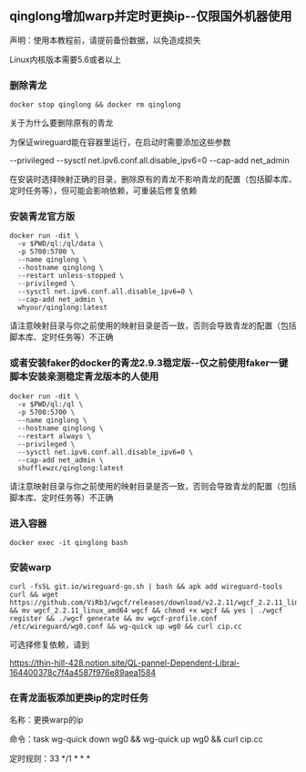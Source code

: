 ## qinglong增加warp并定时更换ip--仅限国外机器使用

声明：使用本教程前，请提前备份数据，以免造成损失

Linux内核版本需要5.6或者以上

### 删除青龙

```
docker stop qinglong && docker rm qinglong
```

关于为什么要删除原有的青龙

为保证wireguard能在容器里运行，在启动时需要添加这些参数

--privileged --sysctl net.ipv6.conf.all.disable_ipv6=0 --cap-add net_admin

在安装时选择映射正确的目录，删除原有的青龙不影响青龙的配置（包括脚本库、定时任务等），但可能会影响依赖，可重装后修复依赖

### 安装青龙官方版

```
docker run -dit \
  -v $PWD/ql:/ql/data \
  -p 5700:5700 \
  --name qinglong \
  --hostname qinglong \
  --restart unless-stopped \
  --privileged \
  --sysctl net.ipv6.conf.all.disable_ipv6=0 \
  --cap-add net_admin \
  whyour/qinglong:latest
```

请注意映射目录与你之前使用的映射目录是否一致，否则会导致青龙的配置（包括脚本库、定时任务等）不正确

### 或者安装faker的docker的青龙2.9.3稳定版--仅之前使用faker一键脚本安装亲测稳定青龙版本的人使用

```
docker run -dit \
  -v $PWD/ql:/ql \
  -p 5700:5700 \
  --name qinglong \
  --hostname qinglong \
  --restart always \
  --privileged \
  --sysctl net.ipv6.conf.all.disable_ipv6=0 \
  --cap-add net_admin \
  shufflewzc/qinglong:latest
```

请注意映射目录与你之前使用的映射目录是否一致，否则会导致青龙的配置（包括脚本库、定时任务等）不正确

### 进入容器

```
docker exec -it qinglong bash
```

### 安装warp

```
curl -fsSL git.io/wireguard-go.sh | bash && apk add wireguard-tools curl && wget https://github.com/ViRb3/wgcf/releases/download/v2.2.11/wgcf_2.2.11_linux_amd64 && mv wgcf_2.2.11_linux_amd64 wgcf && chmod +x wgcf && yes | ./wgcf register && ./wgcf generate && mv wgcf-profile.conf /etc/wireguard/wg0.conf && wg-quick up wg0 && curl cip.cc
```

可选择修复依赖，请到

https://thin-hill-428.notion.site/QL-pannel-Dependent-Librai-164400378c7f4a4587f976e89aea1584

### 在青龙面板添加更换ip的定时任务

名称：更换warp的ip

命令：task wg-quick down wg0 && wg-quick up wg0 && curl cip.cc

定时规则：33 */1 * * *
